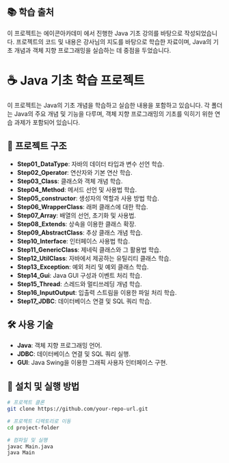 ## 📚 학습 출처

이 프로젝트는 에이콘아카데미 에서 진행한 Java 기초 강의를 바탕으로 작성되었습니다. 프로젝트의 코드 및 내용은 강사님의 지도를 바탕으로 학습한 자료이며, Java의 기초 개념과 객체 지향 프로그래밍을 실습하는 데 중점을 두었습니다.

# ☕ Java 기초 학습 프로젝트

이 프로젝트는 Java의 기초 개념을 학습하고 실습한 내용을 포함하고 있습니다. 각 폴더는 Java의 주요 개념 및 기능을 다루며, 객체 지향 프로그래밍의 기초를 익히기 위한 연습 과제가 포함되어 있습니다.

## 📂 프로젝트 구조

- **Step01_DataType**: 자바의 데이터 타입과 변수 선언 학습.
- **Step02_Operator**: 연산자와 기본 연산 학습.
- **Step03_Class**: 클래스와 객체 개념 학습.
- **Step04_Method**: 메서드 선언 및 사용법 학습.
- **Step05_constructor**: 생성자의 역할과 사용 방법 학습.
- **Step06_WrapperClass**: 래퍼 클래스에 대한 학습.
- **Step07_Array**: 배열의 선언, 초기화 및 사용법.
- **Step08_Extends**: 상속을 이용한 클래스 확장.
- **Step09_AbstractClass**: 추상 클래스 개념 학습.
- **Step10_Interface**: 인터페이스 사용법 학습.
- **Step11_GenericClass**: 제네릭 클래스와 그 활용법 학습.
- **Step12_UtilClass**: 자바에서 제공하는 유틸리티 클래스 학습.
- **Step13_Exception**: 예외 처리 및 예외 클래스 학습.
- **Step14_Gui**: Java GUI 구성과 이벤트 처리 학습.
- **Step15_Thread**: 스레드와 멀티쓰레딩 개념 학습.
- **Step16_InputOutput**: 입출력 스트림을 이용한 파일 처리 학습.
- **Step17_JDBC**: 데이터베이스 연결 및 SQL 쿼리 학습.

## 🛠️ 사용 기술

- **Java**: 객체 지향 프로그래밍 언어.
- **JDBC**: 데이터베이스 연결 및 SQL 쿼리 실행.
- **GUI**: Java Swing을 이용한 그래픽 사용자 인터페이스 구현.


## 📌 설치 및 실행 방법

```bash
# 프로젝트 클론
git clone https://github.com/your-repo-url.git

# 프로젝트 디렉토리로 이동
cd project-folder

# 컴파일 및 실행
javac Main.java
java Main
